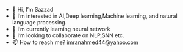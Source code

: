 - 👋 Hi, I’m Sazzad
- 👀 I’m interested in AI,Deep learning,Machine learning, and natural language processing.
- 🌱 I’m currently learning neural network
- 💞️ I’m looking to collaborate on NLP,SNN etc.
- 📫 How to reach me? imranahmed44@yahoo.com

<!---
09208079/09208079 is a ✨ special ✨ repository because its `README.md` (this file) appears on your GitHub profile.
You can click the Preview link to take a look at your changes.
--->
